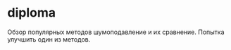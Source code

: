 # diploma
Обзор популярных методов шумоподавление и их сравнение. Попытка улучшить один из методов.
